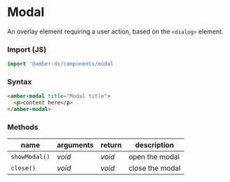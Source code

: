 # Modal 

An overlay element requiring a user action, based on the `<dialog>` element.

### Import (JS)
```js
import '@amber-ds/components/modal
```

### Syntax
```html
<amber-modal title="Modal title">
  <p>content here</p>
</amber-modal>
```

### Methods
| **name** | **arguments** | **return**| **description** |
|-|-|-|-|
| `showModal()` | *void* | *void* | open the modal
| `close()` | *void* | *void* | close the modal